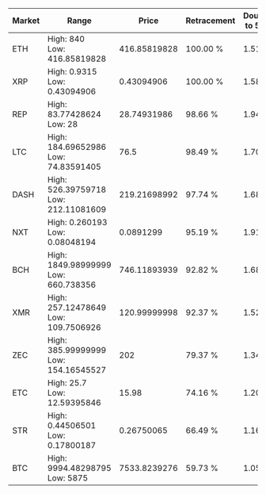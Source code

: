 | Market | Range | Price| Retracement | Doubles to 50% |
| --- | --- | --- | --- | --- |
| ETH | High: 840<br />Low: 416.85819828 | 416.85819828 | 100.00 % | 1.51 |
| XRP | High: 0.9315<br />Low: 0.43094906 | 0.43094906 | 100.00 % | 1.58 |
| REP | High: 83.77428624<br />Low: 28 | 28.74931986 | 98.66 % | 1.94 |
| LTC | High: 184.69652986<br />Low: 74.83591405 | 76.5 | 98.49 % | 1.70 |
| DASH | High: 526.39759718<br />Low: 212.11081609 | 219.21698992 | 97.74 % | 1.68 |
| NXT | High: 0.260193<br />Low: 0.08048194 | 0.0891299 | 95.19 % | 1.91 |
| BCH | High: 1849.98999999<br />Low: 660.738356 | 746.11893939 | 92.82 % | 1.68 |
| XMR | High: 257.12478649<br />Low: 109.7506926 | 120.99999998 | 92.37 % | 1.52 |
| ZEC | High: 385.99999999<br />Low: 154.16545527 | 202 | 79.37 % | 1.34 |
| ETC | High: 25.7<br />Low: 12.59395846 | 15.98 | 74.16 % | 1.20 |
| STR | High: 0.44506501<br />Low: 0.17800187 | 0.26750065 | 66.49 % | 1.16 |
| BTC | High: 9994.48298795<br />Low: 5875 | 7533.8239276 | 59.73 % | 1.05 |
